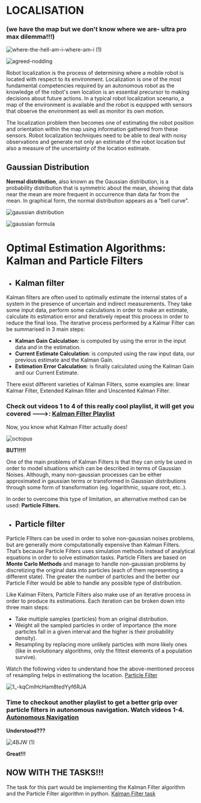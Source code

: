 # LOCALISATION

### (we have the map but we don't know where we are- ultra pro max dilemma!!!)
![where-the-hell-am-i-where-am-i (1)](https://github.com/ePSA-eJya/Robotics-Camp-2023-forked/assets/120899038/4a40e343-e73c-4117-8870-b29408d9cdcb)


![agreed-nodding](https://github.com/ePSA-eJya/Robotics-Camp-2023-forked/assets/120899038/aca44478-3fd7-4a78-ade9-98cf5f787e5b)

Robot localization is the process of determining where a mobile robot is located with respect to its environment. Localization is one of the most fundamental competencies required by an autonomous robot as the knowledge of the robot's own location is an essential precursor to making decisions about future actions. In a typical robot localization scenario, a map of the environment is available and the robot is equipped with sensors that observe the environment as well as monitor its own motion. 

The localization problem then becomes one of estimating the robot position and orientation within the map using information gathered from these sensors. Robot localization techniques need to be able to deal with noisy observations and generate not only an estimate of the robot location but also a measure of the uncertainty of the location estimate. 

## Gaussian Distribution
**Normal distribution**, also known as the Gaussian distribution, is a probability distribution that is symmetric about the mean, showing that data near the mean are more frequent in occurrence than data far from the mean. In graphical form, the normal distribution appears as a "bell curve".

![gaussian distribution](https://github.com/ePSA-eJya/Robotics-Camp-2023-forked/assets/120899038/29adc295-c3f3-4311-8fa7-5efdd9f048ab)

![gaussian formula](https://github.com/ePSA-eJya/Robotics-Camp-2023-forked/assets/120899038/00a158fd-f5a2-4310-89e5-128fcac5f675.png )


# Optimal Estimation Algorithms: Kalman and Particle Filters

+ ## **Kalman filter**
 Kalman filters are often used to optimally estimate the internal states of a system in the presence of uncertain and indirect measurements.
They take some input data, perform some calculations in order to make an estimate, calculate its estimation error and iteratively repeat this process in order to reduce the final loss. The iterative process performed by a Kalmar Filter can be summarised in 3 main steps:
+ **Kalman Gain Calculation**: is computed by using the error in the input data and in the estimation.
+ **Current Estimate Calculation**: is computed using the raw input data, our previous estimate and the Kalman Gain.
+ **Estimation Error Calculation**: is finally calculated using the Kalman Gain and our Current Estimate.

There exist different varieties of Kalman Filters, some examples are: linear Kalmar Filter, Extended Kalman filter and Unscented Kalman Filter.

### Check out videos 1 to 4 of this really cool playlist, it will get you covered --->: [Kalman Filter Playlist](https://www.youtube.com/playlist?list=PLn8PRpmsu08pzi6EMiYnR-076Mh-q3tWr)



Now, you know what Kalman Filter actually does!


![octopus](https://github.com/ePSA-eJya/Robotics-Camp-2023-forked/assets/120899038/37bf9dfc-3649-4dd6-b951-b3cb779188f3)

**BUT!!!!!**

One of the main problems of Kalman Filters is that they can only be used in order to model situations which can be described in terms of Gaussian Noises. Although, many non-gaussian processes can be either approximated in gaussian terms or transformed in Gaussian distributions through some form of transformation (eg. logarithmic, square root, etc..).


In order to overcome this type of limitation, an alternative method can be used: **Particle Filters.**

+ ## **Particle filter**

Particle FIlters can be used in order to solve non-gaussian noises problems, but are generally more computationally expensive than Kalman Filters. That’s because Particle Filters uses simulation methods instead of analytical equations in order to solve estimation tasks.
Particle Filters are based on **Monte Carlo Methods** and manage to handle non-gaussian problems by discretizing the original data into particles (each of them representing a different state). The greater the number of particles and the better our Particle Filter would be able to handle any possible type of distribution.

Like Kalman Filters, Particle Filters also make use of an iterative process in order to produce its estimations. Each iteration can be broken down into three main steps:
+ Take multiple samples (particles) from an original distribution.
+ Weight all the sampled particles in order of importance (the more particles fall in a given interval and the higher is their probability density).
+ Resampling by replacing more unlikely particles with more likely ones (like in evolutionary algorithms, only the fittest elements of a population survive).

Watch the following video to understand how the above-mentioned process of resampling helps in estimationg the location. [Particle Filter](https://youtu.be/aUkBa1zMKv4)


![1_-kqCmIHcHam8tedYyf6RJA](https://github.com/ePSA-eJya/Robotics-Camp-2023-forked/assets/120899038/33f749f2-9533-4ebb-a6e0-3d3540ef69ea)



### Time to checkout another playlist to get a better grip over particle filters in autonomous navigation. Watch videos 1-4. [Autonomous Navigation](https://youtu.be/Fw8JQ5Q-ZwU)


**Understood???**

![4BJW (1)](https://github.com/ePSA-eJya/Robotics-Camp-2023-forked/assets/120899038/dedd15ec-ef96-4840-8488-75c186c8d13b)

**Great!!!**

## NOW WITH THE TASKS!!!



The task for this part would be implementing the Kalman Filter algorithm and the Particle Filter algorithm in python.
[Kalman Filter task](/Phase1-Week2/Localisation/kalman.pdf)
